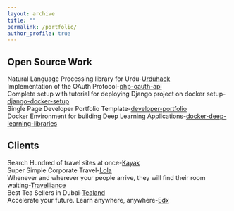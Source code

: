 ```yaml
---
layout: archive
title: ""
permalink: /portfolio/
author_profile: true
---
```


## Open Source Work
Natural Language Processing library for Urdu-[Urduhack](https://github.com/urduhack/urduhack)  
Implementation of the OAuth Protocol-[php-oauth-api](href="https://github.com/akkefa/php-oauth-api)  
Complete setup with tutorial for deploying Django project on docker setup-[django-docker-setup](https://github.com/akkefa/django-docker-setup)  
Single Page Developer Portfolio Template-[developer-portfolio](https://github.com/akkefa/developer-portfolio)  
Docker Environment for building Deep Learning Applications-[docker-deep-learning-libraries](https://github.com/akkefa/docker-deep-learning-libraries)  


## Clients
Search Hundred of travel sites at once-[Kayak](https://www.kayak.com)  
Super Simple Corporate Travel-[Lola](https://www.lola.com/)  
Whenever and wherever your people arrive, they will find their room waiting-[Travelliance](https://travellianceinc.com)  
Best Tea Sellers in Dubai-[Tealand](http://www.tealand.ae)  
Accelerate your future. Learn anywhere, anywhere-[Edx](https://www.edx.org)
